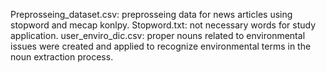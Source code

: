 Preprosseing_dataset.csv:  preprosseing data for news articles using stopword and mecap konlpy. 
Stopword.txt: not necessary words for study application. 
user_enviro_dic.csv: proper nouns related to environmental issues were created and applied to recognize environmental terms in the noun extraction process.

